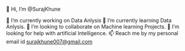 👋 Hi, I’m @SurajKhune

 🔭 I’m currently working on Data Anlysis
 🌱 I’m currently learning Data Anlysis.
 👯 I’m looking to collaborate on Machine learning Projects.
 🤔 I’m looking for help with artificial Intelligence.
📫 Reach me by my personal email id surajkhune007@gmail.com
 
